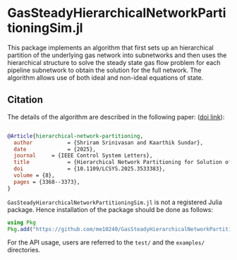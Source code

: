 # GasSteadyHierarchicalNetworkPartitioningSim.jl 

This package implements an algorithm that first  sets up an hierarchical partition of the underlying gas network into subnetworks and then uses the hierarchical structure to solve the steady state gas flow problem for each pipeline subnetwork to obtain the solution for the full network. The algorithm allows use of both  ideal and non-ideal equations of state.

## Citation
The details of the algorithm are described in the following paper:
([doi link](https://dx.doi.org/10.1109/LCSYS.2025.3533383)): 

```bibtex

@Article{hierarchical-network-partitioning,
  author           = {Shriram Srinivasan and Kaarthik Sundar},
  date             = {2025},
  journal     = {IEEE Control System Letters},
  title            = {Hierarchical Network Partitioning for Solution of Potential-Driven, Steady-State, Nonlinear Network Flow Equations},
  doi              = {10.1109/LCSYS.2025.3533383},
  volume = {8},
  pages = {3368--3373},
}
```


``GasSteadyHierarchicalNetworkPartitioningSim.jl`` is not a registered Julia package. Hence installation of the package should be done as follows:

```julia 
using Pkg
Pkg.add("https://github.com/me10240/GasSteadyHierarchicalNetworkPartitioningSim.jl.git")
```

For the API usage, users are referred to the ``test/`` and the ``examples/`` directories.
